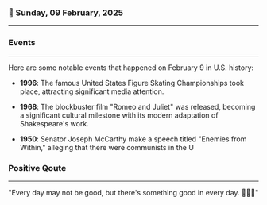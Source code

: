 ### 📅 Sunday, 09 February, 2025
------
### Events
------
Here are some notable events that happened on February 9 in U.S. history:

- **1996**: The famous United States Figure Skating Championships took place, attracting significant media attention.
  
- **1968**: The blockbuster film "Romeo and Juliet" was released, becoming a significant cultural milestone with its modern adaptation of Shakespeare's work.

- **1950**: Senator Joseph McCarthy make a speech titled "Enemies from Within," alleging that there were communists in the U
### Positive Qoute
------
"Every day may not be good, but there's something good in every day. 🌟😊✨"
